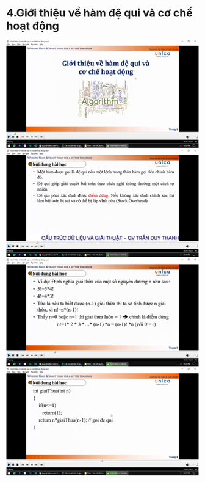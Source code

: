 # 4.Giới thiệu về hàm đệ qui và cơ chế hoạt động

![img.png](img.png)
![img_1.png](img_1.png)
![img_2.png](img_2.png)
![img_3.png](img_3.png)